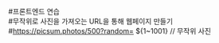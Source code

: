 #프론트엔드 연습    
#무작위로 사진을 가져오는 URL을 통해 웹페이지 만들기   
#https://picsum.photos/500?random= ${1~1001}  // 무작위 사진
